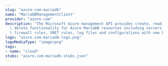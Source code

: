```yaml
---
slug: "azure-com-mariadb"
name: "MariaDBManagementClient"
provider: "azure.com"
description: "The Microsoft Azure management API provides create, read, update, and\
  \ delete functionality for Azure MariaDB resources including servers, databases,\
  \ firewall rules, VNET rules, log files and configurations with new business model."
logo: "azure.com-mariadb-logo.png"
logoMediaType: "image/png"
tags:
- name: "cloud"
stubs: "azure.com-mariadb-stubs.json"
---
```

